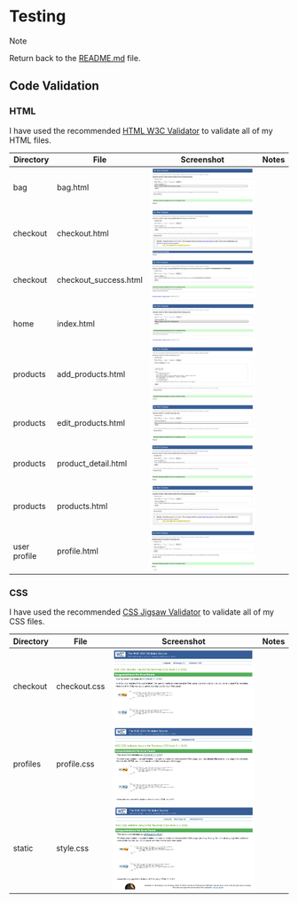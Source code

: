 # Testing

> [!NOTE]  
> Return back to the [README.md](README.md) file.

## Code Validation

### HTML

I have used the recommended [HTML W3C Validator](https://validator.w3.org) to validate all of my HTML files.

| Directory | File | Screenshot | Notes |
| --- | --- | --- | --- |
| bag | bag.html | ![screenshot](documentation/html_validation/bag_val.png) | |
| checkout | checkout.html | ![screenshot](documentation/html_validation/checkout_val.png) | |
| checkout | checkout_success.html | ![screenshot](documentation/html_validation/success_val.png) | |
| home | index.html | ![screenshot](documentation/html_validation/home_val.png) | |
| products | add_products.html | ![screenshot](documentation/html_validation/add_prod_val.png) | |
| products | edit_products.html | ![screenshot](documentation/html_validation/edit_prod_val.png) | |
| products | product_detail.html | ![screenshot](documentation/html_validation/prod_det_val.png) | |
| products | products.html | ![screenshot](documentation/html_validation/prod_val.png) | |
| user profile | profile.html | ![screenshot](documentation/html_validation/user_profile.png) | |

### CSS

I have used the recommended [CSS Jigsaw Validator](https://jigsaw.w3.org/css-validator) to validate all of my CSS files.

| Directory | File | Screenshot | Notes |
| --- | --- | --- | --- |
| checkout | checkout.css | ![screenshot](documentation/css_validation/checkout_css_val.png) | |
| profiles | profile.css | ![screenshot](documentation/css_validation/profile_css_val.png) | |
| static | style.css | ![screenshot](documentation/css_validation/style_css_val.png) | |

